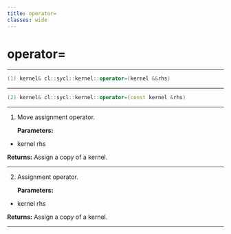 ```yaml
---
title: operator=
classes: wide
---
```

# operator=

---

```cpp
(1) kernel& cl::sycl::kernel::operator=(kernel &&rhs)
```

---

```cpp
(2) kernel& cl::sycl::kernel::operator=(const kernel &rhs)
```

---

1. Move assignment operator. 

   **Parameters:**

  * kernel rhs

   

   **Returns:** Assign a copy of a kernel. 

---

2. Assignment operator. 

   **Parameters:**

  * kernel rhs

   

   **Returns:** Assign a copy of a kernel. 

---

